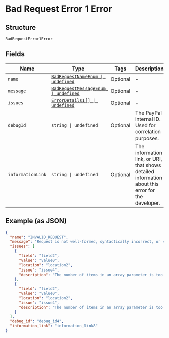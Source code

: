 
# Bad Request Error 1 Error

## Structure

`BadRequestError1Error`

## Fields

| Name | Type | Tags | Description |
|  --- | --- | --- | --- |
| `name` | [`BadRequestNameEnum \| undefined`](../../doc/models/bad-request-name-enum.md) | Optional | - |
| `message` | [`BadRequestMessageEnum \| undefined`](../../doc/models/bad-request-message-enum.md) | Optional | - |
| `issues` | [`ErrorDetails1[] \| undefined`](../../doc/models/error-details-1.md) | Optional | - |
| `debugId` | `string \| undefined` | Optional | The PayPal internal ID. Used for correlation purposes. |
| `informationLink` | `string \| undefined` | Optional | The information link, or URI, that shows detailed information about this error for the developer. |

## Example (as JSON)

```json
{
  "name": "INVALID_REQUEST",
  "message": "Request is not well-formed, syntactically incorrect, or violates schema.",
  "issues": [
    {
      "field": "field2",
      "value": "value0",
      "location": "location2",
      "issue": "issue4",
      "description": "The number of items in an array parameter is too large."
    },
    {
      "field": "field2",
      "value": "value0",
      "location": "location2",
      "issue": "issue4",
      "description": "The number of items in an array parameter is too large."
    }
  ],
  "debug_id": "debug_id4",
  "information_link": "information_link8"
}
```

